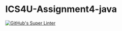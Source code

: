 # ICS4U-Assignment4-java

[![GitHub's Super Linter](https://github.com/ahmad-elkhawaldeh/ICS4U-Assignment4-java/workflows/GitHub's%20Super%20Linter/badge.svg)](https://github.com/ahmad-elkhawaldeh/ICS4U-Assignment4-java/actions)
